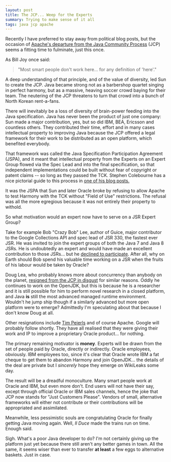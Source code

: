 ```yaml
---
layout: post
title: The JCP... Weep for the Experts
summary: Trying to make sense of it all
tags: java jcp apache
---
```


Recently I have preferred to stay away from political blog posts, but the occasion of <a href="https://blogs.apache.org/foundation/entry/the_asf_resigns_from_the">Apache's departure from the Java Community Process</a> (JCP) seems a fitting time to fulminate, just this once.

As Bill Joy once said:

> "Most smart people don't work here... for any definition of 'here'."

A deep understanding of that principle, and of the value of diversity, led Sun to create the JCP. Java became strong not as a barbershop quartet singing in perfect harmony, but as a massive, heaving soccer crowd baying for their team. The neutering of the JCP threatens to turn that crowd into a bunch of North Korean rent-a-fans.

There will inevitably be a loss of diversity of brain-power feeding into the Java specification. Java has never been the product of just one company: Sun made a major contribution, yes, but so did IBM, BEA, Ericsson and countless others. They contributed their time, effort and in many cases intellectual property to improving Java because the JCP offered a legal framework for their work to be distributed as an open platform, which benefited everybody.

That framework was called the Java Specification Participation Agreement (JSPA), and it meant that intellectual property from the Experts on an Expert Group flowed via the Spec Lead and into the final specification, so that independent implementations could be built without fear of copyright or patent claims -- so long as they passed the TCK. Stephen Colebourne has a nice pictorial guide to this process in <a href="http://www.jroller.com/scolebourne/entry/sun_apache_ip_in_pictures">one of his blog posts.</a>

It was the JSPA that Sun and later Oracle broke by refusing to allow Apache to test Harmony with the TCK without "Field of Use" restrictions. The refusal was all the more egregious because it was not entirely their property to withold.

So what motivation would an expert now have to serve on a JSR Expert Group?

Take for example Bob "Crazy Bob" Lee, author of Guice, major contributor to the Google Collections API and spec lead of JSR 330, the fastest ever JSR. He was invited to join the expert groups of both the Java 7 and Java 8 JSRs. He is undoubtedly an expert and would have made an excellent contribution to those JSRs... but he <a href="http://blog.crazybob.org/2010/11/java-se-7-8.html">declined to participate</a>. After all, why on Earth should Bob spend his valuable time working on a JSR when the fruits of his labour would be taken by Oracle?

Doug Lea, who probably knows more about concurrency than anybody on the planet, <a href="http://gee.cs.oswego.edu/dl/html/jcp22oct10.html">resigned from the JCP in disgust</a> for similar reasons. Oddly he continues to work on the OpenJDK, but this is because he is a researcher and it is still possible for him to perform novel research in a closed platform, and Java **is** still the most advanced managed runtime environment. Wouldn't he jump ship though if a similarly advanced but more open platform were to emerge? Admittedly I'm speculating about that because I don't know Doug at all.

Other resignations include <a href="http://tembrel.blogspot.com/2010/12/resigned-from-ec.html">Tim Peierls</a> and of course Apache. Google will probably follow shortly. They have all realised that they were giving their work and IP to improve a proprietary Oracle product... for nothing.

The primary remaining motivator is **money**. Experts will be drawn from the set of people paid by Oracle, directly or indirectly. Oracle employees, obviously. IBM employees too, since it's clear that Oracle wrote IBM a fat cheque to get them to abandon Harmony and join OpenJDK... the details of the deal are private but I *sincerely* hope they emerge on WikiLeaks some day.

The result will be a dreadful monoculture. Many smart people work at Oracle and IBM, but even more don't. End users will not have their say, except through official Oracle or IBM sales channels, hence the joke that JCP now stands for "Just Customers Please". Vendors of small, alternative frameworks will either not contribute or their contributions will be appropriated and assimilated.

Meanwhile, less pessimistic souls are congratulating Oracle for finally getting Java moving again. Well, *Il Duce* made the trains run on time. Enough said.

Sigh. What's a poor Java developer to do? I'm not certainly giving up the platform just yet because there still aren't any better games in town. All the same, it seems wiser than ever to transfer **at least** a few eggs to alternative baskets. Just in case.
